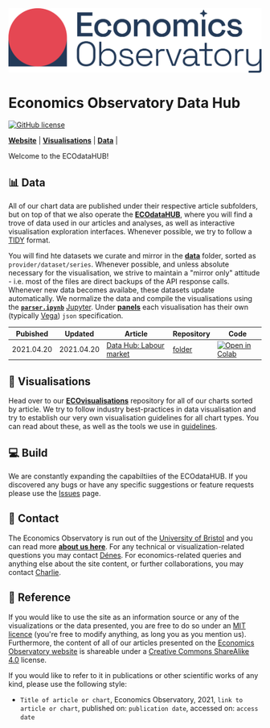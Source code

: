 <div align="left"><img src="https://raw.githubusercontent.com/EconomicsObservatory/economicsobservatory.github.io/main/EO-Logo.png" width="800"/></div>

# Economics Observatory  Data Hub

[![GitHub license](https://img.shields.io/badge/license-MIT-blue.svg)](https://github.com/EconomicsObservatory/ecovisualisations/blob/main/LICENSE)

[**Website**](https://www.economicsobservatory.com/)
| [**Visualisations**](https://github.com/EconomicsObservatory/ecovisualisations)
| [**Data**](https://github.com/EconomicsObservatory/ecodatahub)
|

Welcome to the ECOdataHUB!

## 📊 Data

All of our chart data are published under their respective article subfolders, but on top of that we also operate the **[ECOdataHUB](https://github.com/EconomicsObservatory/ecodatahub)**, where you will find a trove of data used in our articles and analyses, as well as interactive visualisation exploration interfaces. Whenever possible, we try to follow a [TIDY](http://vita.had.co.nz/papers/tidy-data.pdf) format. 

You will find hte datasets we curate and mirror in the [**data**](/data) folder, sorted as `provider/dataset/series`. Whenever possible, and unless absolute necessary for the visualisation, we strive to maintain a "mirror only" attitude - i.e. most of the files are direct backups of the API response calls. Whenever new data becomes availabe, these datasets update automatically. We normalize the data and compile the visualisations using the [**`parser.ipynb`**](parser.ipynb) [Jupyter](https://jupyter.org/). Under **[panels](/panels)** each visualisation has their own (typically [Vega](http://vega.github.io/)) `json` specification. 

Pubished | Updated | Article | Repository | Code
--- | --- | --- | --- | ---
2021.04.20 | 2021.04.20 | [Data Hub: Labour market](https://www.economicsobservatory.com/data-hub-labour-market) | [folder](/datasets/ons/lms) | [![Open in Colab](https://colab.research.google.com/assets/colab-badge.svg)](https://colab.research.google.com/github/economicsobservatory/ecodatahub/blob/main/parser.ipynb)

## 🌌 Visualisations

Head over to our **[ECOvisualisations](https://github.com/EconomicsObservatory/ecovisualisations)** repository for all of our charts sorted by article. We try to follow industry best-practices in data visualisation and try to establish our very own visualisation guidelines for all chart types. You can read about these, as well as the tools we use in [guidelines](https://github.com/EconomicsObservatory/ECOvisualisations/tree/main/guidelines).   

## 💻 Build
We are constantly expanding the capabiltiies of the ECOdataHUB. If you discovered any bugs or have any specific suggestions or feature requests please use the [Issues](https://github.com/EconomicsObservatory/ECOdataHUB/issues) page.

## 📧 Contact

The Economics Observatory is run out of the [University of Bristol](https://www.bristol.ac.uk/) and you can read more **[about us here](https://www.economicsobservatory.com/about)**. For any technical or visualization-related questions you may contact [Dénes](mailto:d.csala@lancaster.ac.uk). For economics-related queries and anything else about the site content, or further collaborations, you may contact [Charlie](mailto:charlie.meyrick@bristol.ac.uk).

## 📰 Reference
If you would like to use the site as an information source or any of the visualizations or the data presented, you are free to do so under an [MIT licence](LICENSE) (you're free to modify anything, as long you as you mention us). Furthermore, the content of all of our articles presented on the [Economics Observatory website](https://www.economicsobservatory.com/about) is shareable under a [Creative Commons ShareAlike 4.0](http://creativecommons.org/licenses/by-sa/4.0/) license.  

If you would like to refer to it in publications or other scientific works of any kind, please use the following style:
 - `Title of article or chart`, Economics Observatory, 2021, `link to article or chart`, published on: `publication date`, accessed on: `access date`

